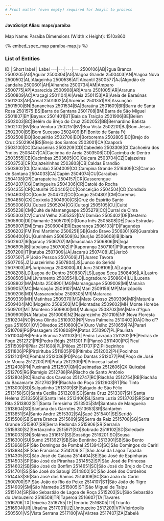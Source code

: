 ```yaml
---
# Front matter (even empty) required for Jekyll to process
---
```


#### JavaScript Alias: maps/paraiba

Map Name: Paraiba
Dimensions (Width x Height): 1510x860



{% embed_spec_map paraiba-map.js %}

### List of Entities

ID | Short label | Label
---|---|---|---
2500106|AB|?gua Branca
2500205|AG|Aguiar
2500304|AG|Alagoa Grande
2500403|AN|Alagoa Nova
2500502|AL|Alagoinha
2500536|AT|Alcantil
2500577|AJ|Algodão de Jandaíra
2500601|AH|Alhandra
2500734|AM|Amparo
2500775|AP|Aparecida
2500908|AR|Arara
2501005|AR|Araruna
2500809|AC|Araçagi
2501104|AI|Areia
2501153|AB|Areia de Baraúnas
2501203|AR|Areial
2501302|AI|Aroeiras
2501351|AS|Assunção
2501500|BN|Bananeiras
2501534|BA|Baraúna
2501609|BR|Barra de Santa Rosa
2501575|BS|Barra de Santana
2501708|BM|Barra de São Miguel
2501807|BY|Bayeux
2501401|BT|Baía da Traição
2501906|BE|Belém
2502003|BC|Belém do Brejo do Cruz
2502052|BB|Bernardino Batista
2502102|BV|Boa Ventura
2502151|BV|Boa Vista
2502201|BJ|Bom Jesus
2502300|BS|Bom Sucesso
2502409|BF|Bonito de Santa Fé
2502508|BQ|Boqueirão
2502706|BO|Borborema
2502805|BC|Brejo do Cruz
2502904|BS|Brejo dos Santos
2503001|CA|Caaporã
2503100|CC|Cabaceiras
2503209|CD|Cabedelo
2503308|CI|Cachoeira dos ?ndios
2503407|CA|Cacimba de Areia
2503506|CD|Cacimba de Dentro
2503555|CB|Cacimbas
2503605|CC|Caiçara
2503704|CZ|Cajazeiras
2503753|CR|Cajazeirinhas
2503803|CB|Caldas Brandão
2503902|CL|Camalaú
2504009|CG|Campina Grande
2516409|CS|Campo de Santana
2504033|CA|Capim
2504074|CU|Caraúbas
2504108|CP|Carrapateira
2504157|CR|Casserengue
2504207|CG|Catingueira
2504306|CR|Catolé do Rocha
2504355|CR|Caturité
2504405|CC|Conceição
2504504|CD|Condado
2504603|CO|Conde
2504702|CO|Congo
2504801|CM|Coremas
2504850|CX|Coxixola
2504900|CS|Cruz do Espírito Santo
2505006|CU|Cubati
2505204|CG|Cuitegi
2505105|CU|Cuité
2505238|CM|Cuité de Mamanguape
2505279|CC|Curral de Cima
2505303|CV|Curral Velho
2505352|DA|Damião
2505402|DE|Desterro
2505600|DI|Diamante
2505709|DI|Dona Inês
2505808|DE|Duas Estradas
2505907|EM|Emas
2506004|ER|Esperança
2506103|FD|Fagundes
2506202|FM|Frei Martinho
2506251|GB|Gado Bravo
2506301|GR|Guarabira
2506400|GU|Gurinhém
2506509|GJ|Gurjão
2506608|IB|Ibiara
2502607|IR|Igaracy
2506707|IM|Imaculada
2506806|IN|Ingá
2506905|IB|Itabaiana
2507002|IP|Itaporanga
2507101|IP|Itapororoca
2507200|IT|Itatuba
2507309|JA|Jacaraú
2507408|JE|Jericó
2507507|JP|João Pessoa
2507606|JT|Juarez Távora
2507705|JZ|Juazeirinho
2507804|JS|Junco do Seridó
2507903|JP|Juripiranga
2508000|JU|Juru
2508109|LA|Lagoa
2508208|LD|Lagoa de Dentro
2508307|LS|Lagoa Seca
2508406|LA|Lastro
2508505|LM|Livramento
2508554|LO|Logradouro
2508604|LU|Lucena
2508802|MA|Malta
2508901|MG|Mamanguape
2509008|MI|Manaíra
2509057|MC|Marcação
2509107|MA|Mari
2509156|MP|Marizópolis
2509206|MD|Massaranduba
2509305|MR|Mataraca
2509339|MH|Matinhas
2509370|MG|Mato Grosso
2509396|MR|Maturéia
2509404|MO|Mogeiro
2509503|MD|Montadas
2509602|MH|Monte Horebe
2509701|MT|Monteiro
2509800|MU|Mulungu
2508703|MA|Mãe d'?gua
2509909|NA|Natuba
2510006|NZ|Nazarezinho
2510105|NF|Nova Floresta
2510204|NO|Nova Olinda
2510303|NP|Nova Palmeira
2510402|OA|Olho d'?gua
2510501|OV|Olivedos
2510600|OV|Ouro Velho
2510659|PA|Parari
2510709|PG|Passagem
2510808|PA|Patos
2510907|PL|Paulista
2511004|PB|Pedra Branca
2511103|PL|Pedra Lavrada
2511202|PF|Pedras de Fogo
2512721|PR|Pedro Régis
2511301|PI|Piancó
2511400|PC|Picuí
2511509|PI|Pilar
2511608|PL|Pilões
2511707|PZ|Pilõezinhos
2511806|PR|Pirpirituba
2511905|PB|Pitimbu
2512002|PH|Pocinhos
2512101|PO|Pombal
2512036|PD|Poço Dantas
2512077|PM|Poço de José de Moura
2512200|PR|Prata
2512309|PI|Princesa Isabel
2512408|PN|Puxinanã
2512507|QM|Queimadas
2512606|QX|Quixabá
2512705|RG|Remígio
2512788|RA|Riacho de Santo Antônio
2512804|RC|Riacho dos Cavalos
2512747|RC|Riachão
2512754|RB|Riachão do Bacamarte
2512762|RP|Riachão do Poço
2512903|RT|Rio Tinto
2513000|SD|Salgadinho
2513109|SF|Salgado de São Félix
2513158|SC|Santa Cecília
2513208|SC|Santa Cruz
2513307|SH|Santa Helena
2513356|SI|Santa Inês
2513406|SL|Santa Luzia
2513703|SR|Santa Rita
2513802|ST|Santa Teresinha
2513505|SM|Santana de Mangueira
2513604|SG|Santana dos Garrotes
2513653|SR|Santarém
2513851|SA|Santo André
2515302|SA|Sapé
2515401|SE|Seridó
2515500|SB|Serra Branca
2515609|SR|Serra da Raiz
2515708|SG|Serra Grande
2515807|SR|Serra Redonda
2515906|SR|Serraria
2515930|SZ|Sertãozinho
2515971|SO|Sobrado
2516102|SD|Soledade
2516003|SN|Solânea
2516151|SS|Sossêgo
2516201|SO|Sousa
2516300|SU|Sumé
2513927|SB|São Bentinho
2513901|SB|São Bento
2513968|SP|São Domingos de Pombal
2513943|SC|São Domingos do Cariri
2513984|SF|São Francisco
2514206|ST|São José da Lagoa Tapada
2514305|SC|São José de Caiana
2514404|SE|São José de Espinharas
2514503|SP|São José de Piranhas
2514552|SP|São José de Princesa
2514602|SB|São José do Bonfim
2514651|SC|São José do Brejo do Cruz
2514701|SS|São José do Sabugi
2514800|SC|São José dos Cordeiros
2514453|SR|São José dos Ramos
2514008|SC|São João do Cariri
2500700|SP|São João do Rio do Peixe
2514107|ST|São João do Tigre
2514909|SM|São Mamede
2515005|ST|São Miguel de Taipu
2515104|SR|São Sebastião de Lagoa de Roça
2515203|SU|São Sebastião do Umbuzeiro
2516508|TR|Taperoá
2516607|TA|Tavares
2516706|TX|Teixeira
2516755|TE|Tenório
2516805|TR|Triunfo
2516904|UR|Uiraúna
2517001|UZ|Umbuzeiro
2517209|VP|Vieirópolis
2505501|VS|Vista Serrana
2517100|VA|Várzea
2517407|ZA|Zabelê

